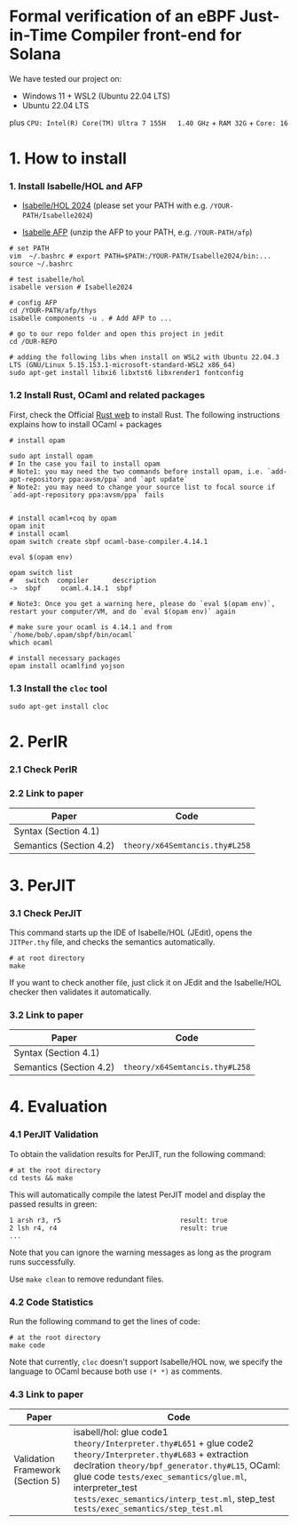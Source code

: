 # Formal verification of an eBPF Just-in-Time Compiler front-end for Solana

We have tested our project on:
- Windows 11 + WSL2 (Ubuntu 22.04 LTS)
- Ubuntu 22.04 LTS

plus `CPU: Intel(R) Core(TM) Ultra 7 155H   1.40 GHz` + `RAM 32G` + `Core: 16`



# 1. How to install

### 1. Install Isabelle/HOL and AFP

- [Isabelle/HOL 2024](https://isabelle.in.tum.de/) (please set your PATH with e.g. `/YOUR-PATH/Isabelle2024`)

- [Isabelle AFP](https://www.isa-afp.org/download/) (unzip the AFP to your PATH, e.g. `/YOUR-PATH/afp`)

```shell
# set PATH 
vim  ~/.bashrc # export PATH=$PATH:/YOUR-PATH/Isabelle2024/bin:...
source ~/.bashrc

# test isabelle/hol
isabelle version # Isabelle2024

# config AFP
cd /YOUR-PATH/afp/thys
isabelle components -u . # Add AFP to ...

# go to our repo folder and open this project in jedit
cd /OUR-REPO

# adding the following libs when install on WSL2 with Ubuntu 22.04.3 LTS (GNU/Linux 5.15.153.1-microsoft-standard-WSL2 x86_64)
sudo apt-get install libxi6 libxtst6 libxrender1 fontconfig
```

### 1.2 Install Rust, OCaml and related packages

First, check the Official [Rust web](https://www.rust-lang.org/tools/install) to install Rust.
The following instructions explains how to install OCaml + packages

```shell
# install opam

sudo apt install opam
# In the case you fail to install opam
# Note1: you may need the two commands before install opam, i.e. `add-apt-repository ppa:avsm/ppa` and `apt update`
# Note2: you may need to change your source list to focal source if `add-apt-repository ppa:avsm/ppa` fails


# install ocaml+coq by opam
opam init
# install ocaml
opam switch create sbpf ocaml-base-compiler.4.14.1

eval $(opam env)

opam switch list
#   switch  compiler      description
->  sbpf     ocaml.4.14.1  sbpf

# Note3: Once you get a warning here, please do `eval $(opam env)`, restart your computer/VM, and do `eval $(opam env)` again

# make sure your ocaml is 4.14.1 and from `/home/bob/.opam/sbpf/bin/ocaml`
which ocaml

# install necessary packages
opam install ocamlfind yojson
```

### 1.3 Install the `cloc` tool

```shell
sudo apt-get install cloc
```



# 2. PerIR

### 2.1 Check PerIR



### 2.2 Link to paper

| Paper                   | Code                           |
| ----------------------- | ------------------------------ |
| Syntax (Section 4.1)    |                                |
| Semantics (Section 4.2) | `theory/x64Semtancis.thy#L258` |

# 3. PerJIT

### 3.1 Check PerJIT
This command starts up the IDE of Isabelle/HOL (JEdit), opens the `JITPer.thy` file, and checks the semantics automatically.
```shell
# at root directory
make
```
If you want to check another file, just click it on JEdit and the Isabelle/HOL checker then validates it automatically.

### 3.2 Link to paper

| Paper      | Code      |
| ------------- | ------------- |
| Syntax (Section 4.1) |  |
| Semantics (Section 4.2) | `theory/x64Semtancis.thy#L258` |



# 4. Evaluation

### 4.1 PerJIT Validation

To obtain the validation results for PerJIT, run the following command:

```shell
# at the root directory
cd tests && make
```

This will automatically compile the latest PerJIT model and display the passed results in green:

```shell
1 arsh r3, r5                              result: true
2 lsh r4, r4                               result: true
...
```

Note that you can ignore the warning messages as long as the program runs successfully.

Use `make clean` to remove redundant files.


### 4.2 Code Statistics 
Run the following command to get the lines of code:

```shell
# at the root directory
make code
```

Note that currently, `cloc` doesn't support Isabelle/HOL now, we specify the language to OCaml because both use `(* *)` as comments.

### 4.3 Link to paper

| Paper                            | Code                                                         |
| -------------------------------- | ------------------------------------------------------------ |
| Validation Framework (Section 5) | isabell/hol: glue code1 `theory/Interpreter.thy#L651` + glue code2 `theory/Interpreter.thy#L683` + extraction declration `theory/bpf_generator.thy#L15`, OCaml: glue code `tests/exec_semantics/glue.ml`, interpreter_test `tests/exec_semantics/interp_test.ml`, step_test `tests/exec_semantics/step_test.ml` |


## 
